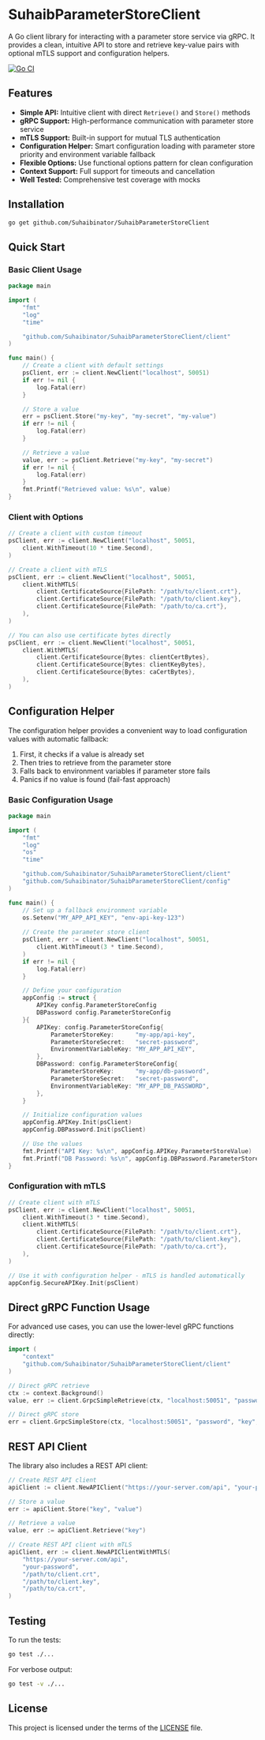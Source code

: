 # SuhaibParameterStoreClient

A Go client library for interacting with a parameter store service via gRPC. It provides a clean, intuitive API to store and retrieve key-value pairs with optional mTLS support and configuration helpers.

[![Go CI](https://github.com/Suhaibinator/SuhaibParameterStoreClient/actions/workflows/go-ci.yml/badge.svg?event=workflow_run)](https://github.com/Suhaibinator/SuhaibParameterStoreClient/actions/workflows/go-ci.yml)

## Features

*   **Simple API:** Intuitive client with direct `Retrieve()` and `Store()` methods
*   **gRPC Support:** High-performance communication with parameter store service
*   **mTLS Support:** Built-in support for mutual TLS authentication
*   **Configuration Helper:** Smart configuration loading with parameter store priority and environment variable fallback
*   **Flexible Options:** Use functional options pattern for clean configuration
*   **Context Support:** Full support for timeouts and cancellation
*   **Well Tested:** Comprehensive test coverage with mocks

## Installation

```bash
go get github.com/Suhaibinator/SuhaibParameterStoreClient
```

## Quick Start

### Basic Client Usage

```go
package main

import (
    "fmt"
    "log"
    "time"

    "github.com/Suhaibinator/SuhaibParameterStoreClient/client"
)

func main() {
    // Create a client with default settings
    psClient, err := client.NewClient("localhost", 50051)
    if err != nil {
        log.Fatal(err)
    }

    // Store a value
    err = psClient.Store("my-key", "my-secret", "my-value")
    if err != nil {
        log.Fatal(err)
    }

    // Retrieve a value
    value, err := psClient.Retrieve("my-key", "my-secret")
    if err != nil {
        log.Fatal(err)
    }
    fmt.Printf("Retrieved value: %s\n", value)
}
```

### Client with Options

```go
// Create a client with custom timeout
psClient, err := client.NewClient("localhost", 50051,
    client.WithTimeout(10 * time.Second),
)

// Create a client with mTLS
psClient, err := client.NewClient("localhost", 50051,
    client.WithMTLS(
        client.CertificateSource{FilePath: "/path/to/client.crt"},
        client.CertificateSource{FilePath: "/path/to/client.key"},
        client.CertificateSource{FilePath: "/path/to/ca.crt"},
    ),
)

// You can also use certificate bytes directly
psClient, err := client.NewClient("localhost", 50051,
    client.WithMTLS(
        client.CertificateSource{Bytes: clientCertBytes},
        client.CertificateSource{Bytes: clientKeyBytes},
        client.CertificateSource{Bytes: caCertBytes},
    ),
)
```

## Configuration Helper

The configuration helper provides a convenient way to load configuration values with automatic fallback:

1. First, it checks if a value is already set
2. Then tries to retrieve from the parameter store
3. Falls back to environment variables if parameter store fails
4. Panics if no value is found (fail-fast approach)

### Basic Configuration Usage

```go
package main

import (
    "fmt"
    "log"
    "os"
    "time"

    "github.com/Suhaibinator/SuhaibParameterStoreClient/client"
    "github.com/Suhaibinator/SuhaibParameterStoreClient/config"
)

func main() {
    // Set up a fallback environment variable
    os.Setenv("MY_APP_API_KEY", "env-api-key-123")
    
    // Create the parameter store client
    psClient, err := client.NewClient("localhost", 50051,
        client.WithTimeout(3 * time.Second),
    )
    if err != nil {
        log.Fatal(err)
    }

    // Define your configuration
    appConfig := struct {
        APIKey config.ParameterStoreConfig
        DBPassword config.ParameterStoreConfig
    }{
        APIKey: config.ParameterStoreConfig{
            ParameterStoreKey:      "my-app/api-key",
            ParameterStoreSecret:   "secret-password",
            EnvironmentVariableKey: "MY_APP_API_KEY",
        },
        DBPassword: config.ParameterStoreConfig{
            ParameterStoreKey:      "my-app/db-password",
            ParameterStoreSecret:   "secret-password",
            EnvironmentVariableKey: "MY_APP_DB_PASSWORD",
        },
    }

    // Initialize configuration values
    appConfig.APIKey.Init(psClient)
    appConfig.DBPassword.Init(psClient)

    // Use the values
    fmt.Printf("API Key: %s\n", appConfig.APIKey.ParameterStoreValue)
    fmt.Printf("DB Password: %s\n", appConfig.DBPassword.ParameterStoreValue)
}
```

### Configuration with mTLS

```go
// Create client with mTLS
psClient, err := client.NewClient("localhost", 50051,
    client.WithTimeout(3 * time.Second),
    client.WithMTLS(
        client.CertificateSource{FilePath: "/path/to/client.crt"},
        client.CertificateSource{FilePath: "/path/to/client.key"},
        client.CertificateSource{FilePath: "/path/to/ca.crt"},
    ),
)

// Use it with configuration helper - mTLS is handled automatically
appConfig.SecureAPIKey.Init(psClient)
```

## Direct gRPC Function Usage

For advanced use cases, you can use the lower-level gRPC functions directly:

```go
import (
    "context"
    "github.com/Suhaibinator/SuhaibParameterStoreClient/client"
)

// Direct gRPC retrieve
ctx := context.Background()
value, err := client.GrpcSimpleRetrieve(ctx, "localhost:50051", "password", "key")

// Direct gRPC store
err = client.GrpcSimpleStore(ctx, "localhost:50051", "password", "key", "value")
```

## REST API Client

The library also includes a REST API client:

```go
// Create REST API client
apiClient := client.NewAPIClient("https://your-server.com/api", "your-password")

// Store a value
err := apiClient.Store("key", "value")

// Retrieve a value
value, err := apiClient.Retrieve("key")

// Create REST API client with mTLS
apiClient, err := client.NewAPIClientWithMTLS(
    "https://your-server.com/api",
    "your-password",
    "/path/to/client.crt",
    "/path/to/client.key",
    "/path/to/ca.crt",
)
```

## Testing

To run the tests:

```bash
go test ./...
```

For verbose output:

```bash
go test -v ./...
```

## License

This project is licensed under the terms of the [LICENSE](LICENSE) file.